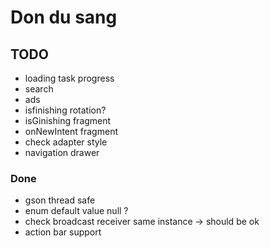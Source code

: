 # Don du sang

## TODO

- loading task progress
- search
- ads
- isfinishing rotation?
- isGinishing fragment
- onNewIntent fragment
- check adapter style
- navigation drawer


### Done

- gson thread safe
- enum default value null ?
- check broadcast receiver same instance -> should be ok
- action bar support